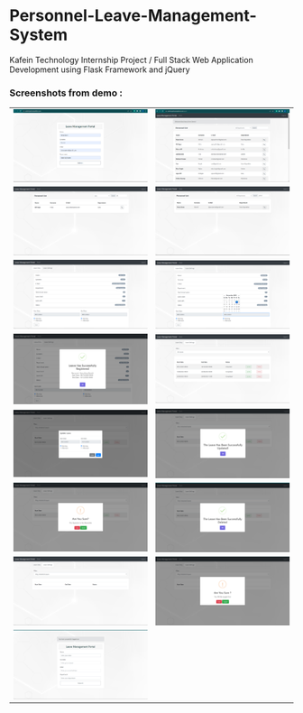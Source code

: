 # Personnel-Leave-Management-System
 Kafein Technology Internship Project / Full Stack Web Application Development using Flask Framework and jQuery

<div>
    <h3><strong>Screenshots from demo : </strong></h3>
        <table>
          <tr>
            <td><img src="Screenshots/1.png" alt="Image 1"></td>
            <td><img src="Screenshots/2.png" alt="Image 2"></td>
          </tr>
          <tr>
            <td><img src="Screenshots/3.png" alt="Image 3"></td>
            <td><img src="Screenshots/4.png" alt="Image 4"></td>
          </tr>
           <tr>
            <td><img src="Screenshots/5.png" alt="Image 3"></td>
            <td><img src="Screenshots/6.png" alt="Image 4"></td>
          </tr>
          <tr>
            <td><img src="Screenshots/7.png" alt="Image 3"></td>
            <td><img src="Screenshots/8.png" alt="Image 4"></td>
          </tr>
           <tr>
            <td><img src="Screenshots/9.png" alt="Image 3"></td>
            <td><img src="Screenshots/10.png" alt="Image 4"></td>
          </tr>
           <tr>
            <td><img src="Screenshots/11.png" alt="Image 3"></td>
            <td><img src="Screenshots/12.png" alt="Image 4"></td>
          </tr>
          <tr>
            <td><img src="Screenshots/13.png" alt="Image 3"></td>
            <td><img src="Screenshots/14.png" alt="Image 4"></td>
          </tr>
          <tr>
            <td><img src="Screenshots/15.png" alt="Image 3"></td>
          </tr>    
        </table>
        
</div>
